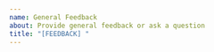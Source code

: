 ```yaml
---
name: General Feedback
about: Provide general feedback or ask a question
title: "[FEEDBACK] "
---
```

